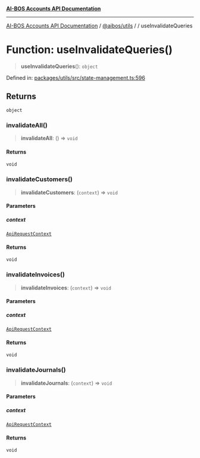 [**AI-BOS Accounts API Documentation**](../../../README.md)

***

[AI-BOS Accounts API Documentation](../../../README.md) / [@aibos/utils](../README.md) / [](../README.md) / useInvalidateQueries

# Function: useInvalidateQueries()

> **useInvalidateQueries**(): `object`

Defined in: [packages/utils/src/state-management.ts:596](https://github.com/pohlai88/accounts/blob/48103fb36d28b2b9bfb33472b6de2f719773cde9/packages/utils/src/state-management.ts#L596)

## Returns

`object`

### invalidateAll()

> **invalidateAll**: () => `void`

#### Returns

`void`

### invalidateCustomers()

> **invalidateCustomers**: (`context`) => `void`

#### Parameters

##### context

[`ApiRequestContext`](../interfaces/ApiRequestContext.md)

#### Returns

`void`

### invalidateInvoices()

> **invalidateInvoices**: (`context`) => `void`

#### Parameters

##### context

[`ApiRequestContext`](../interfaces/ApiRequestContext.md)

#### Returns

`void`

### invalidateJournals()

> **invalidateJournals**: (`context`) => `void`

#### Parameters

##### context

[`ApiRequestContext`](../interfaces/ApiRequestContext.md)

#### Returns

`void`
